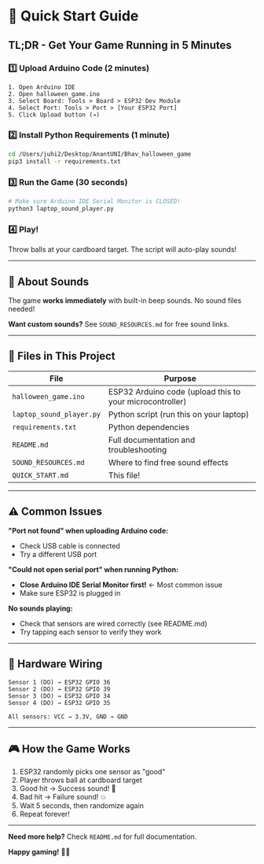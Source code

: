 # 🚀 Quick Start Guide

## TL;DR - Get Your Game Running in 5 Minutes

### 1️⃣ Upload Arduino Code (2 minutes)
```
1. Open Arduino IDE
2. Open halloween_game.ino
3. Select Board: Tools > Board > ESP32 Dev Module
4. Select Port: Tools > Port > [Your ESP32 Port]
5. Click Upload button (→)
```

### 2️⃣ Install Python Requirements (1 minute)
```bash
cd /Users/juhi2/Desktop/AnantUNI/Bhav_halloween_game
pip3 install -r requirements.txt
```

### 3️⃣ Run the Game (30 seconds)
```bash
# Make sure Arduino IDE Serial Monitor is CLOSED!
python3 laptop_sound_player.py
```

### 4️⃣ Play!
Throw balls at your cardboard target. The script will auto-play sounds!

---

## 🎵 About Sounds

The game **works immediately** with built-in beep sounds. No sound files needed!

**Want custom sounds?** See `SOUND_RESOURCES.md` for free sound links.

---

## 📁 Files in This Project

| File | Purpose |
|------|---------|
| `halloween_game.ino` | ESP32 Arduino code (upload this to your microcontroller) |
| `laptop_sound_player.py` | Python script (run this on your laptop) |
| `requirements.txt` | Python dependencies |
| `README.md` | Full documentation and troubleshooting |
| `SOUND_RESOURCES.md` | Where to find free sound effects |
| `QUICK_START.md` | This file! |

---

## ⚠️ Common Issues

**"Port not found" when uploading Arduino code:**
- Check USB cable is connected
- Try a different USB port

**"Could not open serial port" when running Python:**
- **Close Arduino IDE Serial Monitor first!** ← Most common issue
- Make sure ESP32 is plugged in

**No sounds playing:**
- Check that sensors are wired correctly (see README.md)
- Try tapping each sensor to verify they work

---

## 🔧 Hardware Wiring

```
Sensor 1 (DO) → ESP32 GPIO 36
Sensor 2 (DO) → ESP32 GPIO 39
Sensor 3 (DO) → ESP32 GPIO 34
Sensor 4 (DO) → ESP32 GPIO 35

All sensors: VCC → 3.3V, GND → GND
```

---

## 🎮 How the Game Works

1. ESP32 randomly picks one sensor as "good"
2. Player throws ball at cardboard target
3. Good hit → Success sound! 🎉
4. Bad hit → Failure sound! 💥
5. Wait 5 seconds, then randomize again
6. Repeat forever!

---

**Need more help?** Check `README.md` for full documentation.

**Happy gaming!** 🎃👻

